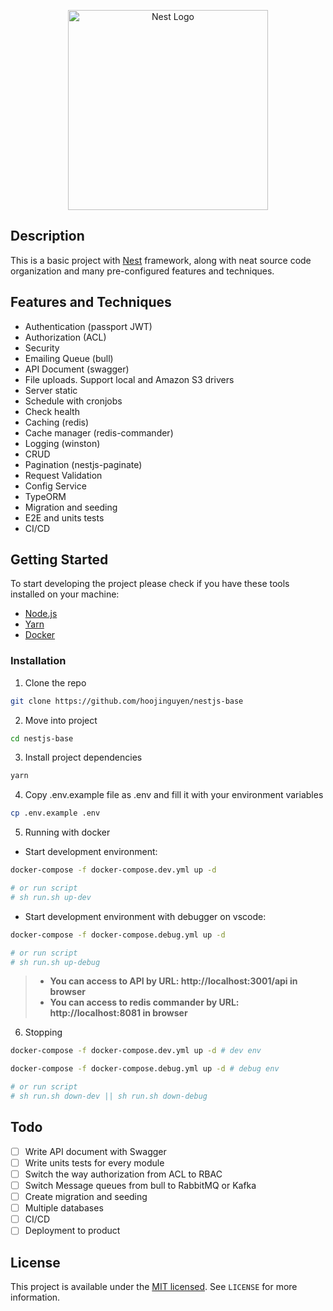 <p align="center">
  <a href="http://nestjs.com/" target="blank"><img src="https://nestjs.com/img/logo_text.svg" width="320" alt="Nest Logo" /></a>
</p>

## Description

This is a basic project with [Nest](https://github.com/nestjs/nest) framework, along with neat source code organization and many pre-configured features and techniques.

## Features and Techniques

- Authentication (passport JWT)
- Authorization (ACL)
- Security
- Emailing Queue (bull)
- API Document (swagger)
- File uploads. Support local and Amazon S3 drivers
- Server static
- Schedule with cronjobs
- Check health
- Caching (redis)
- Cache manager (redis-commander)
- Logging (winston)
- CRUD
- Pagination (nestjs-paginate)
- Request Validation
- Config Service
- TypeORM
- Migration and seeding
- E2E and units tests
- CI/CD

## Getting Started

To start developing the project please check if you have these tools installed on your machine:

- [Node.js](https://nodejs.org/en/download/)
- [Yarn](https://yarnpkg.com/getting-started/install)
- [Docker](https://www.docker.com/get-started)

### Installation

1. Clone the repo

```sh
git clone https://github.com/hoojinguyen/nestjs-base
```

2. Move into project

```sh
cd nestjs-base
```

3. Install project dependencies

```sh
yarn
```

4. Copy .env.example file as .env and fill it with your environment variables

```sh
cp .env.example .env
```

5. Running with docker

- Start development environment:

```sh
docker-compose -f docker-compose.dev.yml up -d

# or run script
# sh run.sh up-dev
```

- Start development environment with debugger on vscode:

```sh
docker-compose -f docker-compose.debug.yml up -d

# or run script
# sh run.sh up-debug
```

> - **You can access to API by URL: http://localhost:3001/api in browser**
> - **You can access to redis commander by URL: http://localhost:8081 in browser**

6. Stopping

```sh
docker-compose -f docker-compose.dev.yml up -d # dev env

docker-compose -f docker-compose.debug.yml up -d # debug env

# or run script
# sh run.sh down-dev || sh run.sh down-debug
```

## Todo

- [ ] Write API document with Swagger
- [ ] Write units tests for every module
- [ ] Switch the way authorization from ACL to RBAC
- [ ] Switch Message queues from bull to RabbitMQ or Kafka
- [ ] Create migration and seeding
- [ ] Multiple databases
- [ ] CI/CD
- [ ] Deployment to product

## License

This project is available under the [MIT licensed](LICENSE). See `LICENSE` for more information.
